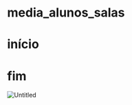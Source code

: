 # media_alunos_salas
# início


# fim
![Untitled](https://user-images.githubusercontent.com/101893557/169431228-69bf430b-0aa6-44be-b23f-a6facb2b940a.jpg)
